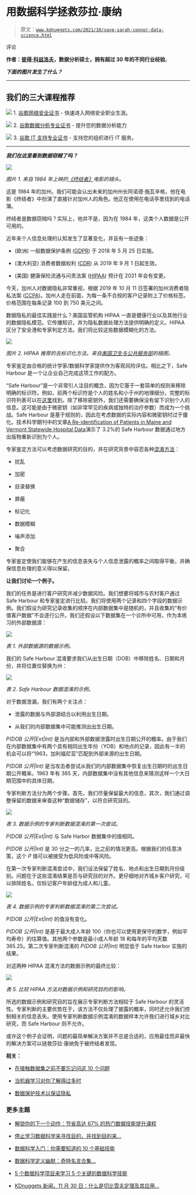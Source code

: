 # 用数据科学拯救莎拉·康纳

> 原文：[`www.kdnuggets.com/2021/10/save-sarah-connor-data-science.html`](https://www.kdnuggets.com/2021/10/save-sarah-connor-data-science.html)

评论

**作者：[彼得·科兹洛夫](https://www.linkedin.com/in/peter-kozlov/)，数据分析硕士，拥有超过 30 年的不同行业经验**。

***下面的图片发生了什么？***

* * *

## 我们的三大课程推荐

![](img/0244c01ba9267c002ef39d4907e0b8fb.png) 1\. [谷歌网络安全证书](https://www.kdnuggets.com/google-cybersecurity) - 快速进入网络安全职业生涯。

![](img/e225c49c3c91745821c8c0368bf04711.png) 2\. [谷歌数据分析专业证书](https://www.kdnuggets.com/google-data-analytics) - 提升您的数据分析能力

![](img/0244c01ba9267c002ef39d4907e0b8fb.png) 3\. [谷歌 IT 支持专业证书](https://www.kdnuggets.com/google-itsupport) - 支持您的组织进行 IT 服务。

* * *

***我们在这里看到数据窃贼了吗？***

![](img/6a6b2fb376640c02b458c823acce22dd.png)

*图片 1\. 来自 1984 年上映的[《终结者》](https://en.wikipedia.org/wiki/The_Terminator)电影的镜头。*

这是 1984 年的加州。我们可能会认出未来的加州州长阿诺德·施瓦辛格，他在电影《终结者》中扮演了直接针对加州人的角色。他正在使用在电话亭里找到的电话簿。

终结者是数据窃贼吗？实际上，他并不是，因为在 1984 年，这类个人数据是公开可用的。

近年来个人信息处理的认知发生了显著变化，并且有一些迹象：

+   (欧洲) 一般数据保护条例 ([GDPR](https://gdpr-info.eu/)) 于 2018 年 5 月 25 日实施。

+   (澳大利亚) 消费者数据权利 ([CDR](https://www.cdr.gov.au/)) 从 2019 年 9 月 1 日起生效。

+   (美国) 健康保险流通与问责法案 ([HIPAA](https://www.cdc.gov/phlp/publications/topic/hipaa.html)) 预计在 2021 年会有变更。

今天，加州人对数据隐私非常重视，根据 2019 年 10 月 11 日签署的加州消费者隐私法案 ([CCPA](https://oag.ca.gov/privacy/ccpa))。加州人走在前面，为每一条不合规的客户记录附上了价格标签。价格范围在每条记录 100 到 750 美元之间。

数据隐私的最佳实践是什么？美国监管机构 HIPAA 一直是健康行业以及其他行业的数据隐私模范。它传播知识，并为隐私数据处理方法提供明确的定义。HIPAA 区分了安全港和专家判定方法。我们将比较这些数据模糊化的方法。

![](img/70eb2f07777e939ee94827b293607ad6.png)

*图片 2\. HIPAA 推荐的去标识化方法。来自[美国卫生与公共服务部](https://www.hhs.gov/hipaa/for-professionals/privacy/special-topics/de-identification/index.html#standard)的插图。*

专家鉴定由合格的统计学家/数据科学家提供作为客观风险评估。相比之下，Safe Harbour 是一个让企业自己完成这项工作的配方。

“Safe Harbour”是一个非常引人注目的概念，因为它基于一套简单的规则来移除明确的标识符。例如，前两个标识符是个人的姓名和小于州的地理细分。完整的标识符列表可以在[这里](https://www.hhs.gov/hipaa/for-professionals/privacy/special-topics/de-identification/index.html#standard)找到。除了移除密钥外，我们还需要确保没有留下识别个人的信息。这可能是由于微密钥（如非常罕见的疾病或独特的治疗参数）而成为一个挑战。Safe Harbour 是基于规则的，因此在考虑数据的实际内容和微密钥时过于僵化。技术科学期刊中的文章[A Re-identification of Patients in Maine and Vermont Statewide Hospital Data](https://techscience.org/a/2018100901/)演示了 3.2%的 Safe Harbour 数据通过地方出版物重新识别为个人。

专家鉴定方法可以考虑数据研究的目的，并在研究背景中容忍各种[混淆方法](https://www.researchgate.net/publication/339242645_GDPR_COMPLIANT_METHODS_OF_DATA_PROTECTION)：

+   扰乱

+   加密

+   目录替换

+   屏蔽

+   标记化

+   数据模糊

+   噪声添加

+   聚合

专家鉴定使我们能够在产生的信息丧失与个人信息泄露的概率之间取得平衡，并确保信息处理的意义得以保留。

**让我们讨论一个例子。**

我们的任务是进行客户研究并减少数据风险。我们想要将城市与农村客户通过 Safe Harbour 和专家鉴定进行比较。我们将使用两个记录和四个字段的数据示例。我们假设为研究记录收集的顺序在内部数据集中是随机的，并且收集的“有价值客户数据”不会逐行公开。我们还假设以下数据集在一个诊所中可用，作为本练习的外部数据源：

![](img/897d0c98299e973acb4d4ce55c1ca91d.png)

*表 1\. 外部数据源的数据示例。*

我们的 Safe Harbour 混淆要求我们从出生日期（DOB）中移除姓名、日期和月份，并将位置仅替换为州：

![](img/3bb2d1147efdd1792cdd467016dd5321.png)

*表 2\. Safe Harbour 数据混淆的示例。*

对于数据泄漏，我们有两个关注点：

+   泄露的数据与外部源结合以利用出生日期。

+   从我们的内部数据集中可能推测出出生日期。

*P(DOB 公开|Ext|Int)* 是当内部和外部数据泄露时出生日期公开的概率。由于我们在内部数据集中有两个具有相同出生年份（YOB）和地点的记录，因此有一半的机会可以将“1963，加利福尼亚”匹配到外部来源的出生日期。

*P(DOB 公开|Int)* 是当攻击者尝试从我们的内部数据集中恢复出生日期时的出生日期公开概率。1963 年有 365 天，内部数据集中没有其他信息来猜测这样一个大日期范围中的具体日期。

专家判断方法分为两个步骤。首先，我们尽量保留最大的信息，其次，我们通过调整保留的数据来审查这种“数据储存”，以符合研究目的。

![](img/a13cf64d60c3419c12eb05fd7671c337.png)

*表 3\. 数据示例的专家判断数据混淆的第一次尝试。*

*P(DOB 公开|Ext|Int)* 与 Safe Harbor 数据集中的值相同。

*P(DOB 公开|Int)* 是 30 分之一的几率，比之前的情况更高。根据我们的任意决策，这个 *P* 值可以被接受为低风险或中等风险。

在第一次专家判断混淆尝试中，我们设法保留了姓名、地点和出生日期到月份级别。问题在于这些混淆结果是否与研究目的对齐。更仔细地对齐城乡客户研究，可以排除姓名，仅标记客户年龄组为成人和儿童。

![](img/a5b23ac5b39183a17c19c406bccb0b6e.png)

*表 4\. 数据示例的专家判断数据混淆的第二次尝试。*

*P(DOB 公开|Ext|Int)* 的值没有变化。

*P(DOB 公开|Int)* 是基于最大成人年龄 100（你也可以使用更保守的数字，例如平均寿命）的估算值。其他两个参数是最小成人年龄 18 和每年的平均天数 365.25。第二次专家判断混淆的 *P(DOB 公开|Int)* 明显低于 Safe Harbor 实施的结果。

对这两种 HIPAA 混淆方法的数据示例的最终比较：

![](img/a0bd87d2f58753b8cb127e2aeb4d6b7d.png)

*表 5\. 比较 HIPAA 方法对数据示例和研究目的的影响。*

所选的数据示例和研究目的旨在展示专家判断方法相较于 Safe Harbour 的灵活性。专家判断的主要优势在于，该方法不仅处理了披露的概率，同时还允许我们控制相关的信息丢失。使用专家判断数据示例混淆的数据样本允许我们进行城乡对比研究，而 Safe Harbour 则不允许。

或许这个例子会证明，问题的最简单解决方案并不总是合适的，应用最佳而非最快的解决方案可以拯救莎拉·康纳免于被终结者发现。

**相关：**

+   [在接触数据集之前不要忘记问这 10 个问题](https://www.kdnuggets.com/2021/09/dataset-asking-10-questions.html)

+   [当机器学习对你了解得过多时](https://www.kdnuggets.com/2020/11/machine-learning-knows-too-much-about-you.html)

+   [数据保护技术以保证隐私](https://www.kdnuggets.com/2020/10/data-protection-techniques-guarantee-privacy.html)

### 更多主题

+   [解锁你的下一个动作：节省高达 67% 的热门数据技能提升课程](https://www.kdnuggets.com/2023/03/datacamp-unlock-next-move-save-67-indemand-data-upskilling.html)

+   [停止学习数据科学来寻找目的，并找到目的来…](https://www.kdnuggets.com/2021/12/stop-learning-data-science-find-purpose.html)

+   [数据科学入门：你需要知道的 10 个基础技能](https://www.kdnuggets.com/2020/10/data-science-minimum-10-essential-skills.html)

+   [数据科学定义幽默：奇特名言合集…](https://www.kdnuggets.com/2022/02/data-science-definition-humor.html)

+   [5 个数据科学项目来学习 5 个关键的数据科学技能](https://www.kdnuggets.com/2022/03/5-data-science-projects-learn-5-critical-data-science-skills.html)

+   [KDnuggets 新闻，11 月 30 日：什么是切比雪夫定理及其应用…](https://www.kdnuggets.com/2022/n46.html)
